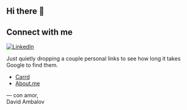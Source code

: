 ## Hi there 👋

## Connect with me
[![LinkedIn](https://img.shields.io/badge/LinkedIn-blue?style=flat&logo=linkedin)](https://www.linkedin.com/in/your-username)

Just quietly dropping a couple personal links to see how long it takes Google to find them.

- [Carrd](https://davidambalov.carrd.co)  
- [About.me](https://about.me/davidambalov)

— con amor,  
David Ambalov

<!--
**Hamstaar/Hamstaar** is a ✨ _special_ ✨ repository because its `README.md` (this file) appears on your GitHub profile.

Here are some ideas to get you started:

- 🔭 I’m currently working on ...
- 🌱 I’m currently learning ...
- 👯 I’m looking to collaborate on ...
- 🤔 I’m looking for help with ...
- 💬 Ask me about ...
- 📫 How to reach me: ...
- 😄 Pronouns: ...
- ⚡ Fun fact: ...
-->
